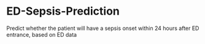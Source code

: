 # ED-Sepsis-Prediction
Predict whether the patient will have a sepsis onset within 24 hours after ED entrance, based on ED data
